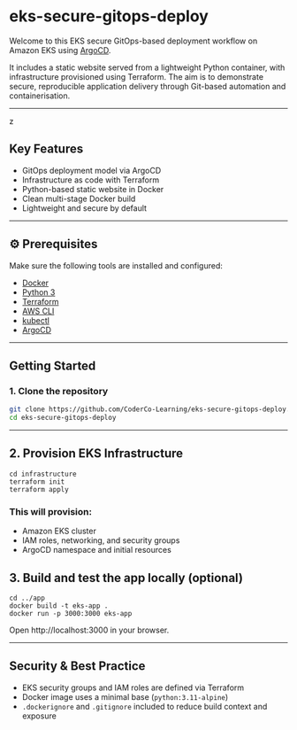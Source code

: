 # eks-secure-gitops-deploy

Welcome to this EKS secure GitOps-based deployment workflow on Amazon EKS using [ArgoCD](https://argo-cd.readthedocs.io/).

It includes a static website served from a lightweight Python container, with infrastructure provisioned using Terraform. The aim is to demonstrate secure, reproducible application delivery through Git-based automation and containerisation.

---
z
## Key Features

- GitOps deployment model via ArgoCD
- Infrastructure as code with Terraform
- Python-based static website in Docker
- Clean multi-stage Docker build
- Lightweight and secure by default

---

## ⚙️ Prerequisites

Make sure the following tools are installed and configured:

- [Docker](https://www.docker.com/)
- [Python 3](https://www.python.org/)
- [Terraform](https://developer.hashicorp.com/terraform)
- [AWS CLI](https://docs.aws.amazon.com/cli/latest/userguide/install-cliv2.html)
- [kubectl](https://kubernetes.io/docs/tasks/tools/)
- [ArgoCD](https://argo-cd.readthedocs.io/en/stable/cli_installation/)

---

## Getting Started

### 1. Clone the repository

```bash
git clone https://github.com/CoderCo-Learning/eks-secure-gitops-deploy.git
cd eks-secure-gitops-deploy
```

---

## 2. Provision EKS Infrastructure

```
cd infrastructure
terraform init
terraform apply
```


### This will provision:

   - Amazon EKS cluster
   - IAM roles, networking, and security groups
   - ArgoCD namespace and initial resources 

## 3. Build and test the app locally (optional)

```
cd ../app
docker build -t eks-app .
docker run -p 3000:3000 eks-app
```
Open http://localhost:3000 in your browser.

---

## Security & Best Practice

- EKS security groups and IAM roles are defined via Terraform  
- Docker image uses a minimal base (`python:3.11-alpine`)  
- `.dockerignore` and `.gitignore` included to reduce build context and exposure


